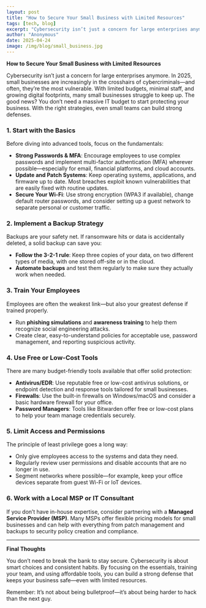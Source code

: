 ```yaml
---
layout: post
title: "How to Secure Your Small Business with Limited Resources"
tags: [tech, blog]
excerpt: "Cybersecurity isn’t just a concern for large enterprises anymore. In 2025, small businesses are increasingly in the crosshairs of cybercriminals—and often, they’re the most vulnerable. With limited budgets, minimal staff, and growing digital footprints, many small businesses struggle to keep up. The good news? You don’t need a massive IT budget to start protecting your business. With the right strategies, even small teams can build strong defenses."
author: "Anonymous"
date: 2025-04-24
image: /img/blog/small_business.jpg
---
```


**How to Secure Your Small Business with Limited Resources**

Cybersecurity isn’t just a concern for large enterprises anymore. In 2025, small businesses are increasingly in the crosshairs of cybercriminals—and often, they’re the most vulnerable. With limited budgets, minimal staff, and growing digital footprints, many small businesses struggle to keep up. The good news? You don’t need a massive IT budget to start protecting your business. With the right strategies, even small teams can build strong defenses.

### 1. **Start with the Basics**

Before diving into advanced tools, focus on the fundamentals:

- **Strong Passwords & MFA**: Encourage employees to use complex passwords and implement multi-factor authentication (MFA) wherever possible—especially for email, financial platforms, and cloud accounts.
- **Update and Patch Systems**: Keep operating systems, applications, and firmware up to date. Most breaches exploit known vulnerabilities that are easily fixed with routine updates.
- **Secure Your Wi-Fi**: Use strong encryption (WPA3 if available), change default router passwords, and consider setting up a guest network to separate personal or customer traffic.

### 2. **Implement a Backup Strategy**

Backups are your safety net. If ransomware hits or data is accidentally deleted, a solid backup can save you:

- **Follow the 3-2-1 rule**: Keep three copies of your data, on two different types of media, with one stored off-site or in the cloud.
- **Automate backups** and test them regularly to make sure they actually work when needed.

### 3. **Train Your Employees**

Employees are often the weakest link—but also your greatest defense if trained properly.

- Run **phishing simulations** and **awareness training** to help them recognize social engineering attacks.
- Create clear, easy-to-understand policies for acceptable use, password management, and reporting suspicious activity.

### 4. **Use Free or Low-Cost Tools**

There are many budget-friendly tools available that offer solid protection:

- **Antivirus/EDR**: Use reputable free or low-cost antivirus solutions, or endpoint detection and response tools tailored for small businesses.
- **Firewalls**: Use the built-in firewalls on Windows/macOS and consider a basic hardware firewall for your office.
- **Password Managers**: Tools like Bitwarden offer free or low-cost plans to help your team manage credentials securely.

### 5. **Limit Access and Permissions**

The principle of least privilege goes a long way:

- Only give employees access to the systems and data they need.
- Regularly review user permissions and disable accounts that are no longer in use.
- Segment networks where possible—for example, keep your office devices separate from guest Wi-Fi or IoT devices.

### 6. **Work with a Local MSP or IT Consultant**

If you don’t have in-house expertise, consider partnering with a **Managed Service Provider (MSP)**. Many MSPs offer flexible pricing models for small businesses and can help with everything from patch management and backups to security policy creation and compliance.

---

**Final Thoughts**

You don’t need to break the bank to stay secure. Cybersecurity is about smart choices and consistent habits. By focusing on the essentials, training your team, and using affordable tools, you can build a strong defense that keeps your business safe—even with limited resources.

Remember: It’s not about being bulletproof—it’s about being harder to hack than the next guy.


